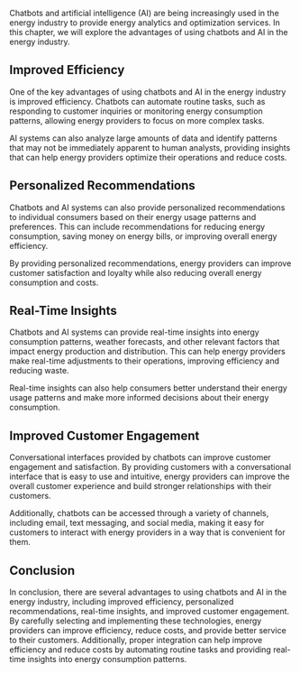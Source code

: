 

Chatbots and artificial intelligence (AI) are being increasingly used in the energy industry to provide energy analytics and optimization services. In this chapter, we will explore the advantages of using chatbots and AI in the energy industry.

Improved Efficiency
-------------------

One of the key advantages of using chatbots and AI in the energy industry is improved efficiency. Chatbots can automate routine tasks, such as responding to customer inquiries or monitoring energy consumption patterns, allowing energy providers to focus on more complex tasks.

AI systems can also analyze large amounts of data and identify patterns that may not be immediately apparent to human analysts, providing insights that can help energy providers optimize their operations and reduce costs.

Personalized Recommendations
----------------------------

Chatbots and AI systems can also provide personalized recommendations to individual consumers based on their energy usage patterns and preferences. This can include recommendations for reducing energy consumption, saving money on energy bills, or improving overall energy efficiency.

By providing personalized recommendations, energy providers can improve customer satisfaction and loyalty while also reducing overall energy consumption and costs.

Real-Time Insights
------------------

Chatbots and AI systems can provide real-time insights into energy consumption patterns, weather forecasts, and other relevant factors that impact energy production and distribution. This can help energy providers make real-time adjustments to their operations, improving efficiency and reducing waste.

Real-time insights can also help consumers better understand their energy usage patterns and make more informed decisions about their energy consumption.

Improved Customer Engagement
----------------------------

Conversational interfaces provided by chatbots can improve customer engagement and satisfaction. By providing customers with a conversational interface that is easy to use and intuitive, energy providers can improve the overall customer experience and build stronger relationships with their customers.

Additionally, chatbots can be accessed through a variety of channels, including email, text messaging, and social media, making it easy for customers to interact with energy providers in a way that is convenient for them.

Conclusion
----------

In conclusion, there are several advantages to using chatbots and AI in the energy industry, including improved efficiency, personalized recommendations, real-time insights, and improved customer engagement. By carefully selecting and implementing these technologies, energy providers can improve efficiency, reduce costs, and provide better service to their customers. Additionally, proper integration can help improve efficiency and reduce costs by automating routine tasks and providing real-time insights into energy consumption patterns.


